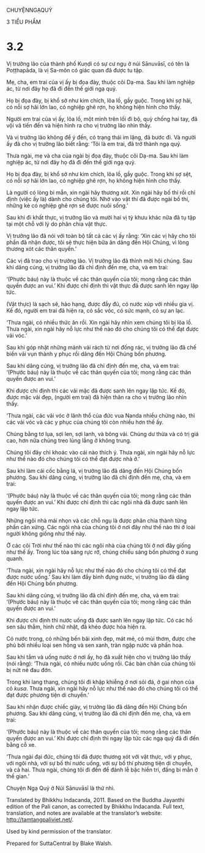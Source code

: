 CHUYỆNNGẠQUỶ

3 TIỂU PHẨM

# 3.2

Vị trưởng lão của thành phố Kuṇḍi có sự cư ngụ ở núi Sānuvāsī, có tên là Poṭṭhapāda, là vị Sa-môn có giác quan đã được tu tập.

Mẹ, cha, em trai của vị ấy bị đọa đày, thuộc cõi Dạ-ma. Sau khi làm nghiệp ác, từ nơi đây họ đã đi đến thế giới ngạ quỷ.

Họ bị đọa đày, bị khổ sở như kim chích, lõa lồ, gầy guộc. Trong khi sợ hãi, có nỗi sợ hãi lớn lao, có nghiệp ghê rợn, họ không hiện hình cho thấy.

Người em trai của vị ấy, lõa lồ, một mình trên lối đi bộ, quỳ chống hai tay, đã vội vã tiến đến và hiện hình ra cho vị trưởng lão nhìn thấy.

Và vị trưởng lão không để ý đến, có trạng thái im lặng, đã bước đi. Và người ấy đã cho vị trưởng lão biết rằng: ‘Tôi là em trai, đã trở thành ngạ quỷ.

Thưa ngài, mẹ và cha của ngài bị đọa đày, thuộc cõi Dạ-ma. Sau khi làm nghiệp ác, từ nơi đây họ đã đi đến thế giới ngạ quỷ.

Họ bị đọa đày, bị khổ sở như kim chích, lõa lồ, gầy guộc. Trong khi sợ sệt, có nỗi sợ hãi lớn lao, có nghiệp ghê rợn, họ không hiện hình cho thấy.

Là người có lòng bi mẫn, xin ngài hãy thương xót. Xin ngài hãy bố thí rồi chỉ định (việc ấy là) dành cho chúng tôi. Nhờ vào vật thí đã được ngài bố thí, những kẻ có nghiệp ghê rợn sẽ được nuôi sống.’

Sau khi đi khất thực, vị trưởng lão và mười hai vị tỳ khưu khác nữa đã tụ tập tại một chỗ với lý do phân chia vật thực.

Vị trưởng lão đã nói với toàn bộ tất cả các vị ấy rằng: ‘Xin các vị hãy cho tôi phần đã nhận được, tôi sẽ thực hiện bữa ăn dâng đến Hội Chúng, vì lòng thương xót các thân quyến.’

Các vị đã trao cho vị trưởng lão. Vị trưởng lão đã thỉnh mời hội chúng. Sau khi dâng cúng, vị trưởng lão đã chỉ định đến mẹ, cha, và em trai:

‘(Phước báu) này là thuộc về các thân quyến của tôi; mong rằng các thân quyến được an vui.’ Khi được chỉ định thì vật thực đã được sanh lên ngay lập tức.

(Vật thực) là sạch sẽ, hảo hạng, được đầy đủ, có nước xúp với nhiều gia vị. Kế đó, người em trai đã hiện ra, có sắc vóc, có sức mạnh, có sự an lạc.

‘Thưa ngài, có nhiều thức ăn rồi. Xin ngài hãy nhìn xem chúng tôi bị lõa lồ. Thưa ngài, xin ngài hãy nỗ lực như thế nào đó cho chúng tôi có thể đạt được vải vóc.’

Sau khi góp nhặt những mảnh vải rách từ nơi đống rác, vị trưởng lão đã chế biến vải vụn thành y phục rồi dâng đến Hội Chúng bốn phương.

Sau khi dâng cúng, vị trưởng lão đã chỉ định đến mẹ, cha, và em trai: ‘(Phước báu) này là thuộc về các thân quyến của tôi; mong rằng các thân quyến được an vui.’

Khi được chỉ định thì các vải mặc đã được sanh lên ngay lập tức. Kế đó, được mặc vải đẹp, (người em trai) đã hiện thân ra cho vị trưởng lão nhìn thấy.

‘Thưa ngài, các vải vóc ở lãnh thổ của đức vua Nanda nhiều chừng nào, thì các vải vóc và các y phục của chúng tôi còn nhiều hơn thế ấy.

Chúng bằng tơ lụa, sợi len, sợi lanh, và bông vải. Chúng dư thừa và có trị giá cao, hơn nữa chúng treo lủng lẳng ở không trung.

Chúng tôi đây chỉ khoác vào cái nào thích ý. Thưa ngài, xin ngài hãy nỗ lực như thế nào đó cho chúng tôi có thể đạt được nhà ở.’

Sau khi làm cái cốc bằng lá, vị trưởng lão đã dâng đến Hội Chúng bốn phương. Sau khi dâng cúng, vị trưởng lão đã chỉ định đến mẹ, cha, và em trai:

‘(Phước báu) này là thuộc về các thân quyến của tôi; mong rằng các thân quyến được an vui.’ Khi được chỉ định thì các ngôi nhà đã được sanh lên ngay lập tức.

Những ngôi nhà mái nhọn và các chỗ ngụ là được phân chia thành từng phần cân xứng. Các ngôi nhà của chúng tôi ở nơi đây như thế nào thì ở loài người không giống như thế này.

Ở các cõi Trời như thế nào thì các ngôi nhà của chúng tôi ở nơi đây giống như thế ấy. Trong lúc tỏa sáng rực rỡ, chúng chiếu sáng bốn phương ở xung quanh.

‘Thưa ngài, xin ngài hãy nỗ lực như thế nào đó cho chúng tôi có thể đạt được nước uống.’ Sau khi làm đầy bình đựng nước, vị trưởng lão đã dâng đến Hội Chúng bốn phương.

Sau khi dâng cúng, vị trưởng lão đã chỉ định đến mẹ, cha, và em trai: ‘(Phước báu) này là thuộc về các thân quyến của tôi; mong rằng các thân quyến được an vui.’

Khi được chỉ định thì nước uống đã được sanh lên ngay lập tức. Có các hồ sen sâu thẳm, hình chữ nhật, đã khéo được hóa hiện ra.

Có nước trong, có những bến bãi xinh đẹp, mát mẻ, có mùi thơm, được che phủ bởi nhiều loại sen hồng và sen xanh, tràn ngập nước và phấn hoa.

Sau khi tắm và uống nước ở nơi ấy, họ đã xuất hiện cho vị trưởng lão thấy (nói rằng): ‘Thưa ngài, có nhiều nước uống rồi. Các bàn chân của chúng tôi bị nứt nẻ đau đớn.

Trong khi lang thang, chúng tôi đi khập khiễng ở nơi sỏi đá, ở gai nhọn của cỏ _kusa_. Thưa ngài, xin ngài hãy nỗ lực như thế nào đó cho chúng tôi có thể đạt được phương tiện di chuyển.’

Sau khi nhận được chiếc giày, vị trưởng lão đã dâng đến Hội Chúng bốn phương. Sau khi dâng cúng, vị trưởng lão đã chỉ định đến mẹ, cha, và em trai:

‘(Phước báu) này là thuộc về các thân quyến của tôi; mong rằng các thân quyến được an vui.’ Khi được chỉ định thì ngay lập tức các ngạ quỷ đã đi đến bằng cỗ xe.

‘Thưa ngài đại đức, chúng tôi đã được thương xót với vật thực, với y phục, với ngôi nhà, với sự bố thí nước uống, với sự bố thí phương tiện di chuyển, và cả hai. Thưa ngài, chúng tôi đi đến để đảnh lễ bậc hiền trí, đấng bi mẫn ở thế gian.’

Chuyện Ngạ Quỷ ở Núi Sānuvāsī là thứ nhì.

Translated by Bhikkhu Indacanda, 2011. Based on the Buddha Jayanthi edition of the Pali canon, as corrected by Bhikkhu Indacanda. Full text, translation, and notes are available at the translator’s website: http://tamtangpaliviet.net/.

Used by kind permission of the translator.

Prepared for SuttaCentral by Blake Walsh.